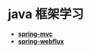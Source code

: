 # java 框架学习

* [__spring-mvc__](../../../spring-mvc/src/site/markdown/index.md)
* [__spring-webflux__](../../../spring-webflux/src/site/markdown/index.md)
